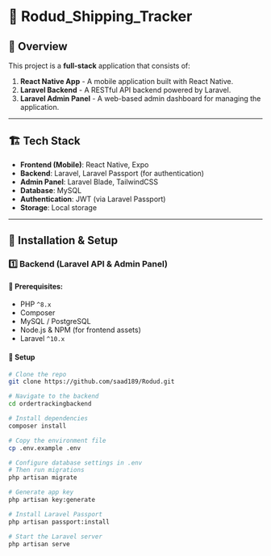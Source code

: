 # 🚀 Rodud_Shipping_Tracker

## 📌 Overview
This project is a **full-stack** application that consists of:
1. **React Native App** - A mobile application built with React Native.
2. **Laravel Backend** - A RESTful API backend powered by Laravel.
3. **Laravel Admin Panel** - A web-based admin dashboard for managing the application.

---

## 🏗️ Tech Stack
- **Frontend (Mobile)**: React Native, Expo
- **Backend**: Laravel, Laravel Passport (for authentication)
- **Admin Panel**: Laravel Blade, TailwindCSS
- **Database**: MySQL 
- **Authentication**: JWT (via Laravel Passport)
- **Storage**: Local storage

---

## 🔧 Installation & Setup

### **1️⃣ Backend (Laravel API & Admin Panel)**

#### 📌 Prerequisites:
- PHP `^8.x`
- Composer
- MySQL / PostgreSQL
- Node.js & NPM (for frontend assets)
- Laravel `^10.x`

#### 🚀 Setup
```sh
# Clone the repo
git clone https://github.com/saad189/Rodud.git

# Navigate to the backend
cd ordertrackingbackend

# Install dependencies
composer install

# Copy the environment file
cp .env.example .env

# Configure database settings in .env
# Then run migrations
php artisan migrate

# Generate app key
php artisan key:generate

# Install Laravel Passport
php artisan passport:install

# Start the Laravel server
php artisan serve
